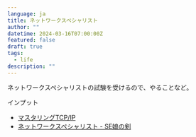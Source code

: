 ```yaml
---
language: ja
title: ネットワークスペシャリスト
author: ""
datetime: 2024-03-16T07:00:00Z
featured: false
draft: true
tags:
  - life
description: ""
---
```


ネットワークスペシャリストの試験を受けるので、やることなど。

インプット

- [マスタリングTCP/IP](https://amzn.to/49W1pzn)
- [ネットワークスペシャリスト - SE娘の剣](https://nw.seeeko.com/)
